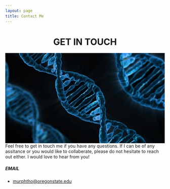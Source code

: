 ```yaml
---
layout: page
title: Contact Me
---
```


# <center>GET IN TOUCH</center>


<img src="/assets/img/dna.jpg" align="right"> 
Feel free to get in touch me if you have any questions. If I can be of any assitance or you would like to collaberate, please do not hesitate to reach out either. I would love to hear from you!

##### EMAIL
- murphtho@oregonstate.edu

